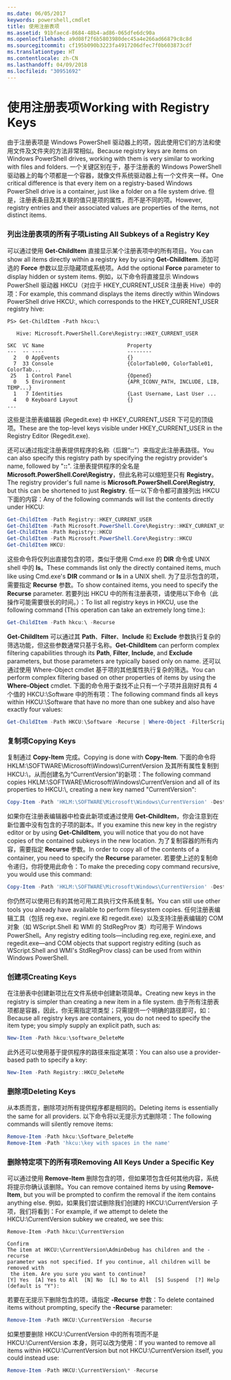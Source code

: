 ```yaml
---
ms.date: 06/05/2017
keywords: powershell,cmdlet
title: 使用注册表项
ms.assetid: 91bfaecd-8684-48b4-ad86-065dfe6dc90a
ms.openlocfilehash: a9d08f2f6b5803980dec45a4e266ad66879c8c8d
ms.sourcegitcommit: cf195b090b3223fa4917206dfec7f0b603873cdf
ms.translationtype: HT
ms.contentlocale: zh-CN
ms.lasthandoff: 04/09/2018
ms.locfileid: "30951692"
---
```

# <a name="working-with-registry-keys"></a><span data-ttu-id="845ce-103">使用注册表项</span><span class="sxs-lookup"><span data-stu-id="845ce-103">Working with Registry Keys</span></span>

<span data-ttu-id="845ce-104">由于注册表项是 Windows PowerShell 驱动器上的项，因此使用它们的方法和使用文件及文件夹的方法非常相似。</span><span class="sxs-lookup"><span data-stu-id="845ce-104">Because registry keys are items on Windows PowerShell drives, working with them is very similar to working with files and folders.</span></span> <span data-ttu-id="845ce-105">一个关键区别在于，基于注册表的 Windows PowerShell 驱动器上的每个项都是一个容器，就像文件系统驱动器上有一个文件夹一样。</span><span class="sxs-lookup"><span data-stu-id="845ce-105">One critical difference is that every item on a registry-based Windows PowerShell drive is a container, just like a folder on a file system drive.</span></span> <span data-ttu-id="845ce-106">但是，注册表条目及其关联的值只是项的属性，而不是不同的项。</span><span class="sxs-lookup"><span data-stu-id="845ce-106">However, registry entries and their associated values are properties of the items, not distinct items.</span></span>

### <a name="listing-all-subkeys-of-a-registry-key"></a><span data-ttu-id="845ce-107">列出注册表项的所有子项</span><span class="sxs-lookup"><span data-stu-id="845ce-107">Listing All Subkeys of a Registry Key</span></span>

<span data-ttu-id="845ce-108">可以通过使用 **Get-ChildItem** 直接显示某个注册表项中的所有项目。</span><span class="sxs-lookup"><span data-stu-id="845ce-108">You can show all items directly within a registry key by using **Get-ChildItem**.</span></span> <span data-ttu-id="845ce-109">添加可选的 **Force** 参数以显示隐藏项或系统项。</span><span class="sxs-lookup"><span data-stu-id="845ce-109">Add the optional **Force** parameter to display hidden or system items.</span></span> <span data-ttu-id="845ce-110">例如，以下命令将直接显示 Windows PowerShell 驱动器 HKCU（对应于 HKEY_CURRENT_USER 注册表 Hive）中的项：</span><span class="sxs-lookup"><span data-stu-id="845ce-110">For example, this command displays the items directly within Windows PowerShell drive HKCU:, which corresponds to the HKEY_CURRENT_USER registry hive:</span></span>

```
PS> Get-ChildItem -Path hkcu:\

   Hive: Microsoft.PowerShell.Core\Registry::HKEY_CURRENT_USER

SKC  VC Name                           Property
---  -- ----                           --------
  2   0 AppEvents                      {}
  7  33 Console                        {ColorTable00, ColorTable01, ColorTab...
 25   1 Control Panel                  {Opened}
  0   5 Environment                    {APR_ICONV_PATH, INCLUDE, LIB, TEMP...}
  1   7 Identities                     {Last Username, Last User ...
  4   0 Keyboard Layout                {}
...
```

<span data-ttu-id="845ce-111">这些是注册表编辑器 (Regedit.exe) 中 HKEY_CURRENT_USER 下可见的顶级项。</span><span class="sxs-lookup"><span data-stu-id="845ce-111">These are the top-level keys visible under HKEY_CURRENT_USER in the Registry Editor (Regedit.exe).</span></span>

<span data-ttu-id="845ce-112">还可以通过指定注册表提供程序的名称（后跟“**::**”）来指定此注册表路径。</span><span class="sxs-lookup"><span data-stu-id="845ce-112">You can also specify this registry path by specifying the registry provider's name, followed by "**::**".</span></span> <span data-ttu-id="845ce-113">注册表提供程序的全名是 **Microsoft.PowerShell.Core\\Registry**，但此名称可以缩短至只有 **Registry**。</span><span class="sxs-lookup"><span data-stu-id="845ce-113">The registry provider's full name is **Microsoft.PowerShell.Core\\Registry**, but this can be shortened to just **Registry**.</span></span> <span data-ttu-id="845ce-114">任一以下命令都可直接列出 HKCU 下面的内容：</span><span class="sxs-lookup"><span data-stu-id="845ce-114">Any of the following commands will list the contents directly under HKCU:</span></span>

```powershell
Get-ChildItem -Path Registry::HKEY_CURRENT_USER
Get-ChildItem -Path Microsoft.PowerShell.Core\Registry::HKEY_CURRENT_USER
Get-ChildItem -Path Registry::HKCU
Get-ChildItem -Path Microsoft.PowerShell.Core\Registry::HKCU
Get-ChildItem HKCU:
```

<span data-ttu-id="845ce-115">这些命令将仅列出直接包含的项，类似于使用 Cmd.exe 的 **DIR** 命令或 UNIX shell 中的 **ls**。</span><span class="sxs-lookup"><span data-stu-id="845ce-115">These commands list only the directly contained items, much like using Cmd.exe's **DIR** command or **ls** in a UNIX shell.</span></span> <span data-ttu-id="845ce-116">为了显示包含的项，需要指定 **Recurse** 参数。</span><span class="sxs-lookup"><span data-stu-id="845ce-116">To show contained items, you need to specify the **Recurse** parameter.</span></span> <span data-ttu-id="845ce-117">若要列出 HKCU 中的所有注册表项，请使用以下命令（此操作可能需要很长的时间。）：</span><span class="sxs-lookup"><span data-stu-id="845ce-117">To list all registry keys in HKCU, use the following command (This operation can take an extremely long time.):</span></span>

```powershell
Get-ChildItem -Path hkcu:\ -Recurse
```

<span data-ttu-id="845ce-118">**Get-ChildItem** 可以通过其 **Path**、**Filter**、**Include** 和 **Exclude** 参数执行复杂的筛选功能，但这些参数通常只基于名称。</span><span class="sxs-lookup"><span data-stu-id="845ce-118">**Get-ChildItem** can perform complex filtering capabilities through its **Path**, **Filter**, **Include**, and **Exclude** parameters, but those parameters are typically based only on name.</span></span> <span data-ttu-id="845ce-119">还可以通过使用 Where-Object cmdlet 基于项的其他属性执行复杂的筛选。</span><span class="sxs-lookup"><span data-stu-id="845ce-119">You can perform complex filtering based on other properties of items by using the **Where-Object** cmdlet.</span></span> <span data-ttu-id="845ce-120">下面的命令用于查找不止只有一个子项并且刚好具有 4 个值的 HKCU:\\Software 中的所有项：</span><span class="sxs-lookup"><span data-stu-id="845ce-120">The following command finds all keys within HKCU:\\Software that have no more than one subkey and also have exactly four values:</span></span>

```powershell
Get-ChildItem -Path HKCU:\Software -Recurse | Where-Object -FilterScript {($_.SubKeyCount -le 1) -and ($_.ValueCount -eq 4) }
```

### <a name="copying-keys"></a><span data-ttu-id="845ce-121">复制项</span><span class="sxs-lookup"><span data-stu-id="845ce-121">Copying Keys</span></span>

<span data-ttu-id="845ce-122">复制通过 **Copy-Item** 完成。</span><span class="sxs-lookup"><span data-stu-id="845ce-122">Copying is done with **Copy-Item**.</span></span> <span data-ttu-id="845ce-123">下面的命令将 HKLM:\\SOFTWARE\\Microsoft\\Windows\\CurrentVersion 及其所有属性复制到 HKCU:\\，从而创建名为“CurrentVersion”的新项：</span><span class="sxs-lookup"><span data-stu-id="845ce-123">The following command copies HKLM:\\SOFTWARE\\Microsoft\\Windows\\CurrentVersion and all of its properties to HKCU:\\, creating a new key named "CurrentVersion":</span></span>

```powershell
Copy-Item -Path 'HKLM:\SOFTWARE\Microsoft\Windows\CurrentVersion' -Destination hkcu:
```

<span data-ttu-id="845ce-124">如果你在注册表编辑器中检查此新项或通过使用 **Get-ChildItem**，你会注意到在新位置中没有包含的子项的副本。</span><span class="sxs-lookup"><span data-stu-id="845ce-124">If you examine this new key in the registry editor or by using **Get-ChildItem**, you will notice that you do not have copies of the contained subkeys in the new location.</span></span> <span data-ttu-id="845ce-125">为了复制容器的所有内容，需要指定 **Recurse** 参数。</span><span class="sxs-lookup"><span data-stu-id="845ce-125">In order to copy all of the contents of a container, you need to specify the **Recurse** parameter.</span></span> <span data-ttu-id="845ce-126">若要使上述的复制命令递归，你将使用此命令：</span><span class="sxs-lookup"><span data-stu-id="845ce-126">To make the preceding copy command recursive, you would use this command:</span></span>

```powershell
Copy-Item -Path 'HKLM:\SOFTWARE\Microsoft\Windows\CurrentVersion' -Destination hkcu: -Recurse
```

<span data-ttu-id="845ce-127">你仍然可以使用已有的其他可用工具执行文件系统复制。</span><span class="sxs-lookup"><span data-stu-id="845ce-127">You can still use other tools you already have available to perform filesystem copies.</span></span> <span data-ttu-id="845ce-128">任何注册表编辑工具（包括 reg.exe、regini.exe 和 regedit.exe）以及支持注册表编辑的 COM 对象（如 WScript.Shell 和 WMI 的 StdRegProv 类）均可用于 Windows PowerShell。</span><span class="sxs-lookup"><span data-stu-id="845ce-128">Any registry editing tools—including reg.exe, regini.exe, and regedit.exe—and COM objects that support registry editing (such as WScript.Shell and WMI's StdRegProv class) can be used from within Windows PowerShell.</span></span>

### <a name="creating-keys"></a><span data-ttu-id="845ce-129">创建项</span><span class="sxs-lookup"><span data-stu-id="845ce-129">Creating Keys</span></span>

<span data-ttu-id="845ce-130">在注册表中创建新项比在文件系统中创建新项简单。</span><span class="sxs-lookup"><span data-stu-id="845ce-130">Creating new keys in the registry is simpler than creating a new item in a file system.</span></span> <span data-ttu-id="845ce-131">由于所有注册表项都是容器，因此，你无需指定项类型；只需提供一个明确的路径即可，如：</span><span class="sxs-lookup"><span data-stu-id="845ce-131">Because all registry keys are containers, you do not need to specify the item type; you simply supply an explicit path, such as:</span></span>

```powershell
New-Item -Path hkcu:\software_DeleteMe
```

<span data-ttu-id="845ce-132">此外还可以使用基于提供程序的路径来指定某项：</span><span class="sxs-lookup"><span data-stu-id="845ce-132">You can also use a provider-based path to specify a key:</span></span>

```powershell
New-Item -Path Registry::HKCU_DeleteMe
```

### <a name="deleting-keys"></a><span data-ttu-id="845ce-133">删除项</span><span class="sxs-lookup"><span data-stu-id="845ce-133">Deleting Keys</span></span>

<span data-ttu-id="845ce-134">从本质而言，删除项对所有提供程序都是相同的。</span><span class="sxs-lookup"><span data-stu-id="845ce-134">Deleting items is essentially the same for all providers.</span></span> <span data-ttu-id="845ce-135">以下命令将以无提示方式删除项：</span><span class="sxs-lookup"><span data-stu-id="845ce-135">The following commands will silently remove items:</span></span>

```powershell
Remove-Item -Path hkcu:\Software_DeleteMe
Remove-Item -Path 'hkcu:\key with spaces in the name'
```

### <a name="removing-all-keys-under-a-specific-key"></a><span data-ttu-id="845ce-136">删除特定项下的所有项</span><span class="sxs-lookup"><span data-stu-id="845ce-136">Removing All Keys Under a Specific Key</span></span>

<span data-ttu-id="845ce-137">可以通过使用 **Remove-Item** 删除包含的项，但如果项包含任何其他内容，系统将提示你确认该删除。</span><span class="sxs-lookup"><span data-stu-id="845ce-137">You can remove contained items by using **Remove-Item**, but you will be prompted to confirm the removal if the item contains anything else.</span></span> <span data-ttu-id="845ce-138">例如，如果我们尝试删除我们创建的 HKCU:\\CurrentVersion 子项，我们将看到：</span><span class="sxs-lookup"><span data-stu-id="845ce-138">For example, if we attempt to delete the HKCU:\\CurrentVersion subkey we created, we see this:</span></span>

```
Remove-Item -Path hkcu:\CurrentVersion

Confirm
The item at HKCU:\CurrentVersion\AdminDebug has children and the -recurse
parameter was not specified. If you continue, all children will be removed with
 the item. Are you sure you want to continue?
[Y] Yes  [A] Yes to All  [N] No  [L] No to All  [S] Suspend  [?] Help
(default is "Y"):
```

<span data-ttu-id="845ce-139">若要在无提示下删除包含的项，请指定 **-Recurse** 参数：</span><span class="sxs-lookup"><span data-stu-id="845ce-139">To delete contained items without prompting, specify the **-Recurse** parameter:</span></span>

```powershell
Remove-Item -Path HKCU:\CurrentVersion -Recurse
```

<span data-ttu-id="845ce-140">如果想要删除 HKCU:\\CurrentVersion 中的所有项而不是 HKCU:\\CurrentVersion 本身，则可以改为使用：</span><span class="sxs-lookup"><span data-stu-id="845ce-140">If you wanted to remove all items within HKCU:\\CurrentVersion but not HKCU:\\CurrentVersion itself, you could instead use:</span></span>

```powershell
Remove-Item -Path HKCU:\CurrentVersion\* -Recurse
```